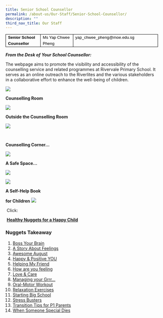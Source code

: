 ```yaml
---
title: Senior School Counsellor
permalink: /about-us/Our-Staff/Senior-School-Counsellor/
description: ""
third_nav_title: Our Staff
---
```

<table style="margin: 0px; outline: 0px; padding: 0px; border-collapse: collapse; max-width: 100%; color: rgb(0, 0, 0); font-family: Helvetica; font-size: 13px; font-style: normal; font-variant-ligatures: normal; font-variant-caps: normal; font-weight: 400; letter-spacing: normal; orphans: 2; text-align: left; text-transform: none; white-space: normal; widows: 2; word-spacing: 0px; -webkit-text-stroke-width: 0px; text-decoration-thickness: initial; text-decoration-style: initial; text-decoration-color: initial; border: none; width: 652px; height: 45px;" cellpadding="0" cellspacing="0" border="1" class="MsoTableGrid"><tbody style="margin: 0px; outline: 0px; padding: 0px;"><tr style="margin: 0px; outline: 0px; padding: 0px; height: 14.35pt;"><td style="margin: 0px; outline: 0px; padding: 0cm 5.4pt; width: 138px; border: 1pt solid windowtext; height: 14.35pt;" valign="top" width="123"><p style="margin: 0cm 0cm 0.0001pt; outline: 0px; padding: 0px; line-height: 20px !important; color: rgb(0, 0, 0); font-family: Helvetica; font-size: 13px;"><em style="margin: 0px; outline: 0px; padding: 0px;"><span style="margin: 0px; outline: 0px; padding: 0px; font-size: 10pt; font-family: Arial, sans-serif; font-style: normal;"><b style="margin: 0px; outline: 0px; padding: 0px;">Senior School Counsellor</b></span></em><i style="margin: 0px; outline: 0px; padding: 0px;"><span style="margin: 0px; outline: 0px; padding: 0px; font-size: 10pt; font-family: Arial, sans-serif;"></span></i></p></td><td style="margin: 0px; outline: 0px; padding: 0cm 5.4pt; width: 158px; border-top: 1pt solid windowtext; border-right: 1pt solid windowtext; border-bottom: 1pt solid windowtext; border-image: initial; border-left: none; height: 14.35pt;" valign="top" width="142"><p style="margin: 0cm 0cm 0.0001pt; outline: 0px; padding: 0px; line-height: 20px !important; color: rgb(0, 0, 0); font-family: Helvetica; font-size: 13px;"><span style="margin: 0px; outline: 0px; padding: 0px; font-size: 10pt; font-family: Arial, sans-serif;">Ms Yap Chwee Pheng</span></p></td><td style="margin: 0px; outline: 0px; padding: 0cm 5.4pt; width: 355px; border-top: 1pt solid windowtext; border-right: 1pt solid windowtext; border-bottom: 1pt solid windowtext; border-image: initial; border-left: none; height: 14.35pt;" valign="top" width="337"><p style="margin: 0px 0px 0.0001pt; outline: 0px; padding: 0px; line-height: 20px; color: rgb(0, 0, 0); font-family: Helvetica; font-size: 13px;" class="MsoNormal"><span style="margin: 0px; outline: 0px; padding: 0px; font-size: 10pt; line-height: 20px; font-family: Arial, sans-serif;">yap_chwee_pheng@moe.edu.sg<i style="margin: 0px; outline: 0px; padding: 0px;"></i></span></p></td></tr></tbody></table>

**_From the Desk of_**&nbsp;**_Your School Counsellor:_**

The webpage aims to promote the visibility and accessibility of the counselling service and related programmes at Rivervale Primary School. It serves as an online outreach to the Riverlites and the various stakeholders in a collaborative effort to enhance the well-being of children.

![](/images/School/photo6183895678468600372.jpg)

**Counselling Room**

![](/images/School/photo6183895678468600369.jpg)

**Outside the Counselling Room**

![](/images/School/photo6183895678468600367.jpg)

&nbsp;

**Counselling Corner…**

![](/images/School/photo6183895678468600368.jpg)

**A Safe Space…**

![](/images/School/photo6183895678468600373.jpg)

![](/images/School/photo6183895678468600371.jpg)

**A Self-Help Book**

****for Children****
![](/images/School/photo6183895678468600370.jpg)


&nbsp;Click:

&nbsp;**[Healthy Nuggets for a Happy Child](/files/About%20Us/Healthy%20Nuggets%20for%20a%20Happy%20Child%20.pdf)**

### **Nuggets Takeaway**


1. [Boss Your Brain](/files/About%20Us/Nuggets%20Takeaway/Boss%20Your%20Brain.pdf)
2. [A Story About Feelings](/files/About%20Us/Nuggets%20Takeaway/September%202015_A%20Story%20About%20Feelings.pdf)
3. [Awesome August](/files/About%20Us/Nuggets%20Takeaway/Nuggets_Takeaway_Awesome_August_2014.pdf)
4. [Happy & Positive YOU](/files/About%20Us/Nuggets%20Takeaway/September_Nuggets_Takeaway_Becoming_a_Happy_&_Positive_YOU.pdf)
5. [Helping My Friend](/files/About%20Us/Nuggets%20Takeaway/April_2015_Helping_My_Friend_Culture_of_Love-Care-Support.pdf)
6. [How are you feeling](/files/About%20Us/Nuggets%20Takeaway/Joyful_July_14_Jul_2014.pdf)
7. [Love & Care](/files/About%20Us/Nuggets%20Takeaway/Nuggets%20Takeaway%20from%20Your%20School%20Counsellor_APR_MAY%20Issue%202014.pdf)
8. [Managing your Grrr...](/files/About%20Us/Nuggets%20Takeaway/July%202016%20Managing%20your%20Grrr.pdf)
9. [Oral-Motor Workout](/files/About%20Us/Nuggets%20Takeaway/August%202015_Oral-Motor%20Workout.pdf)
10. [Relaxation Exercises](/files/About%20Us/Nuggets%20Takeaway/October%20Nuggets%20Takeaway%20Relaxation%20Exercises%202014.pdf) 
11. [Starting Big School](/files/About%20Us/Nuggets%20Takeaway/Jan_2015_Nuggets_Takeaway_Starting_Big_School_P1_Induction_5_Jan_2015.pdf)
12. [Stress Busters](/files/About%20Us/Nuggets%20Takeaway/July%202015%20Stress%20Busters.pdf)
13. [Transition Tips for P1 Parents](/files/About%20Us/Nuggets%20Takeaway/Guidance%20Branch%20MOE%20Tips%20for%20P1%20Parents%20to%20Ease%20Transitions%20Slides%20for%20Schools%202015.pdf)
14. [When Someone Special Dies](/files/About%20Us/Nuggets%20Takeaway/Feb%202016%20When%20Someone%20Special%20Dies%20Grief%20&%20Loss.pdf)